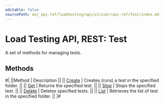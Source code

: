 ```yaml
---
editable: false
sourcePath: en/_api-ref/loadtesting/api/v1/user/api-ref/Test/index.md
---
```


# Load Testing API, REST: Test

A set of methods for managing tests.

## Methods

#|
||Method | Description ||
|| [Create](create.md) | Creates (runs) a test in the specified folder. ||
|| [Get](get.md) | Returns the specified test. ||
|| [Stop](stop.md) | Stops the specified test. ||
|| [Delete](delete.md) | Deletes specified tests. ||
|| [List](list.md) | Retrieves the list of test in the specified folder. ||
|#